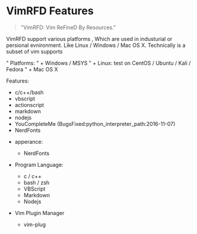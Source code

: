 # VimRFD Features

> "VimRFD: Vim ReFineD By Resources."


VimRFD support various platforms , Which are used in industurial or persional evnironment.
Like Linux / Windows / Mac OS X.
Technically is a subset of vim supports


" Platforms:
" + Windows / MSYS
" + Linux: test on CentOS / Ubuntu / Kali / Fedora
" + Mac OS X


 Features:
 + c/c++/bash
 + vbscript 
 + actionscript
 + markdown
 + nodejs
 + YouCompleteMe (BugsFixed:python_interpreter_path:2016-11-07)
 + NerdFonts

* apperance:
	+ NerdFonts

* Program Language:
	+ c / c++
	* bash / zsh
	+ VBScript
	+ Markdown
	+ Nodejs

* Vim Plugin Manager
	+ vim-plug

